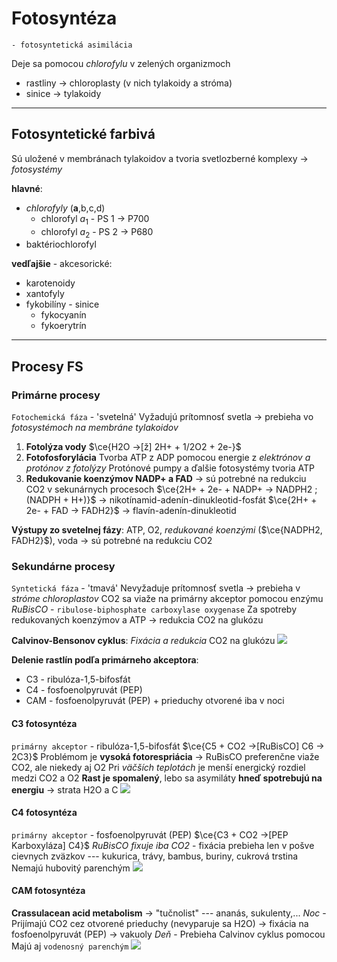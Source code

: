 # Fotosyntéza
`- fotosyntetická asimilácia`

Deje sa pomocou *chlorofylu* v zelených organizmoch
- rastliny -> chloroplasty (v nich tylakoidy a stróma)
- sinice -> tylakoidy

---

## Fotosyntetické farbivá
Sú uložené v membránach tylakoidov a tvoria svetlozberné komplexy -> *fotosystémy*

**hlavné**: 
- *chlorofyly* (**a**,b,c,d)
	- chlorofyl $a_1$ - PS 1 -> P700
	- chlorofyl $a_2$ - PS 2 -> P680
- baktériochlorofyl

**vedľajšie** - akcesorické:
- karotenoidy
- xantofyly
- fykobilíny - sinice
	- fykocyanín
	- fykoerytrín

---

## Procesy FS
### Primárne procesy
`Fotochemická fáza` - 'svetelná'
Vyžadujú prítomnosť svetla -> prebieha vo *fotosystémoch na membráne tylakoidov*

1. **Fotolýza vody**
	$\ce{H2O ->[ž] 2H+ + 1/2O2 + 2e-}$
2. **Fotofosforylácia**
	Tvorba ATP z ADP pomocou energie z *elektrónov a protónov z fotolýzy*
	Protónové pumpy a ďalšie fotosystémy tvoria ATP
3. **Redukovanie koenzýmov NADP+ a FAD** 
	-> sú potrebné na redukciu CO2 v sekunárnych procesoch
	$\ce{2H+ + 2e- + NADP+ -> NADPH2 ; (NADPH + H+)}$ -> nikotínamid-adenín-dinukleotid-fosfát
	$\ce{2H+ + 2e- + FAD -> FADH2}$ -> flavín-adenín-dinukleotid

**Výstupy zo svetelnej fázy**:
ATP, O2, *redukované koenzými* ($\ce{NADPH2, FADH2}$), voda
-> sú potrebné na redukciu CO2

### Sekundárne procesy
`Syntetická fáza` - 'tmavá'
Nevyžaduje prítomnosť svetla -> prebieha v *stróme chloroplastov*
CO2 sa viaže na primárny akceptor pomocou enzýmu *RuBisCO* - `ribulose-biphosphate carboxylase oxygenase`
Za spotreby redukovaných koenzýmov a ATP -> redukcia CO2 na glukózu

**Calvinov-Bensonov cyklus**:
*Fixácia a redukcia* CO2 na glukózu
![](calvin-cycle.png)

**Delenie rastlín podľa primárneho akceptora**:
- C3 - $\text{ribulóza-1,5-bifosfát}$ 
- C4 - $\text{fosfoenolpyruvát (PEP)}$
- CAM - $\text{fosfoenolpyruvát (PEP)}$ + prieduchy otvorené iba v noci

#### C3 fotosyntéza
`primárny akceptor` - $\text{ribulóza-1,5-bifosfát}$ 
$\ce{C5 + CO2 ->[RuBisCO] C6 -> 2C3}$
Problémom je **vysoká fotorespriácia** -> RuBisCO preferenčne viaže CO2, ale niekedy aj O2
Pri *väčších teplotách* je menší energický rozdiel medzi CO2 a O2
**Rast je spomalený**, lebo sa asymiláty **hneď spotrebujú na energiu** -> strata H2O a C
![](rubisco.png)

#### C4 fotosyntéza
`primárny akceptor` - $\text{fosfoenolpyruvát (PEP)}$
$\ce{C3 + CO2 ->[PEP Karboxyláza] C4}$
*RuBisCO fixuje iba CO2* - fixácia prebieha len v pošve cievnych zväzkov
--- kukurica, trávy, bambus, buriny, cukrová trstina
Nemajú hubovitý parenchým
![](c4-rastlina-pathway.png)

#### CAM fotosyntéza
**Crassulacean acid metabolism** -> "tučnolist"
--- ananás, sukulenty,...
*Noc* - Prijímajú CO2 cez otvorené prieduchy (nevyparuje sa H2O) -> fixácia na $\text{fosfoenolpyruvát (PEP)}$ -> vakuoly
*Deň* - Prebieha Calvinov cyklus pomocou 
Majú aj `vodenosný parenchým`
![](cam-fotosyntéza.png)

